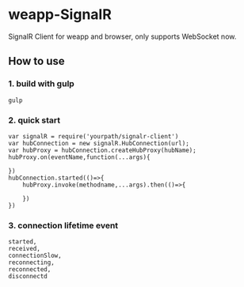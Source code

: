 # weapp-SignalR
SignalR Client for weapp and browser, only supports WebSocket now.
## How to use
### 1. build with gulp
    gulp
### 2. quick start  
    var signalR = require('yourpath/signalr-client')
    var hubConnection = new signalR.HubConnection(url);
    var hubProxy = hubConnection.createHubProxy(hubName);
    hubProxy.on(eventName,function(...args){

    })
    hubConnection.started(()=>{
        hubProxy.invoke(methodname,...args).then(()=>{

        })
    })  

### 3. connection lifetime event
    started,
    received,
    connectionSlow,
    reconnecting,
    reconnected,
    disconnectd


